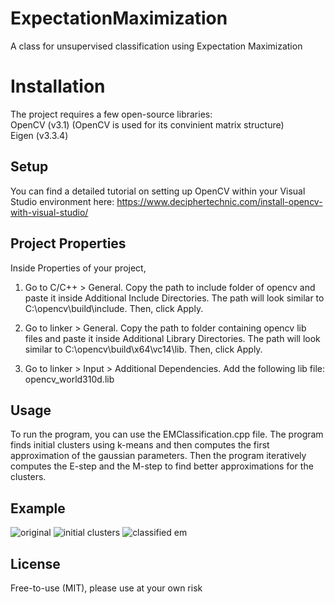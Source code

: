 # ExpectationMaximization
A class for unsupervised classification using Expectation Maximization

# Installation
The project requires a few open-source libraries:</br>
OpenCV (v3.1) (OpenCV is used for its convinient matrix structure)</br>
Eigen (v3.3.4)

## Setup
You can find a detailed tutorial on setting up OpenCV within your Visual Studio environment here:
https://www.deciphertechnic.com/install-opencv-with-visual-studio/

## Project Properties
Inside Properties of your project,

1. Go to C/C++ > General. Copy the path to include folder of opencv and paste it inside Additional Include Directories. The path will look similar to C:\opencv\build\include. Then, click Apply.

2. Go to linker > General. Copy the path to folder containing opencv  lib files and paste it inside Additional Library Directories. The path will look similar to C:\opencv\build\x64\vc14\lib. Then, click Apply.

3. Go to linker > Input > Additional Dependencies. Add the following lib file: opencv_world310d.lib

## Usage
To run the program, you can use the EMClassification.cpp file. The program finds initial clusters using k-means and then computes the first approximation of the gaussian parameters. Then the program iteratively computes the E-step and the M-step to find better approximations for the clusters.

## Example
![original](https://user-images.githubusercontent.com/33495209/51443375-e51c3480-1cb5-11e9-8c5c-1e38405de24f.png)
![initial clusters](https://user-images.githubusercontent.com/33495209/51443378-ee0d0600-1cb5-11e9-86b9-bae5fe9d8215.png)
![classified em](https://user-images.githubusercontent.com/33495209/51443381-f402e700-1cb5-11e9-822e-8266b8a934fd.png)

## License
Free-to-use (MIT), please use at your own risk

